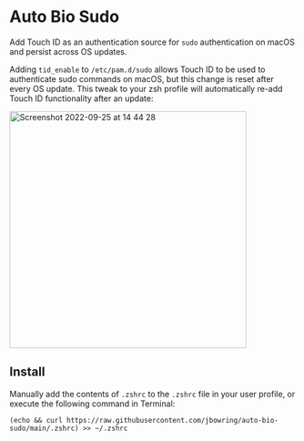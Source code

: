 # Auto Bio Sudo
Add Touch ID as an authentication source for `sudo` authentication on macOS and persist across OS updates.

Adding `tid_enable` to `/etc/pam.d/sudo` allows Touch ID to be used to authenticate sudo commands on macOS, but this change is reset after every OS update. This tweak to your zsh profile will automatically re-add Touch ID functionality after an update:

<img width="416" alt="Screenshot 2022-09-25 at 14 44 28" src="https://user-images.githubusercontent.com/4677505/192147013-636b2e65-fa9e-4cf6-a73d-40c066402522.png">

## Install

Manually add the contents of `.zshrc` to the `.zshrc` file in your user profile, or execute the following command in Terminal:

`(echo && curl https://raw.githubusercontent.com/jbowring/auto-bio-sudo/main/.zshrc) >> ~/.zshrc`
